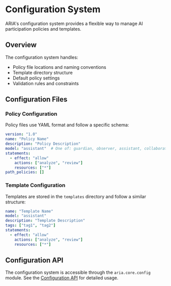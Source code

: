 # Configuration System

ARIA's configuration system provides a flexible way to manage AI participation policies and templates.

## Overview

The configuration system handles:
- Policy file locations and naming conventions
- Template directory structure
- Default policy settings
- Validation rules and constraints

## Configuration Files

### Policy Configuration
Policy files use YAML format and follow a specific schema:
```yaml
version: "1.0"
name: "Policy Name"
description: "Policy Description"
model: "assistant"  # One of: guardian, observer, assistant, collaborator, partner
statements:
  - effect: "allow"
    actions: ["analyze", "review"]
    resources: ["*"]
path_policies: []
```

### Template Configuration
Templates are stored in the `templates` directory and follow a similar structure:
```yaml
name: "Template Name"
model: "assistant"
description: "Template Description"
tags: ["tag1", "tag2"]
statements:
  - effect: "allow"
    actions: ["analyze", "review"]
    resources: ["*"]
```

## Configuration API

The configuration system is accessible through the `aria.core.config` module. See the [Configuration API](../api/config.md) for detailed usage.
